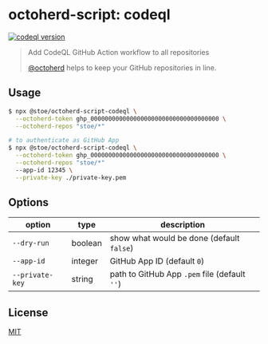 # octoherd-script: codeql

[![codeql version](https://img.shields.io/github/package-json/v/stoe/octoherd-scripts?filename=scripts%2Fcodeql%2Fpackage.json)](https://github.com/stoe/octoherd-scripts/pkgs/npm/octoherd-script-codeql)

> Add CodeQL GitHub Action workflow to all repositories
>
> [@octoherd](https://github.com/octoherd/) helps to keep your GitHub repositories in line.

## Usage

```sh
$ npx @stoe/octoherd-script-codeql \
  --octoherd-token ghp_000000000000000000000000000000000000 \
  --octoherd-repos "stoe/*"
```

```sh
# to authenticate as GitHub App
$ npx @stoe/octoherd-script-codeql \
  --octoherd-token ghp_000000000000000000000000000000000000 \
  --octoherd-repos "stoe/*"
  --app-id 12345 \
  --private-key ./private-key.pem
```

## Options

| option          | type    | description                                   |
| --------------- | ------- | --------------------------------------------- |
| `--dry-run`     | boolean | show what would be done (default `false`)     |
| `--app-id`      | integer | GitHub App ID (default `0`)                   |
| `--private-key` | string  | path to GitHub App `.pem` file (default `''`) |

## License

[MIT](license)
